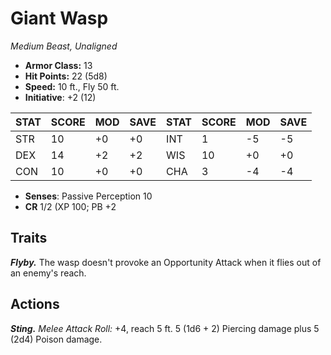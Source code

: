 # Giant Wasp

*Medium Beast, Unaligned*

- **Armor Class:** 13
- **Hit Points:** 22 (5d8)
- **Speed:** 10 ft., Fly 50 ft.
- **Initiative**: +2 (12)

|STAT|SCORE|MOD|SAVE|STAT|SCORE|MOD|SAVE|
| --- | --- | --- | ---- |---| --- | --- | ---- |
| STR | 10 | +0 | +0 | INT | 1 | -5 | -5 |
| DEX | 14 | +2 | +2 | WIS | 10 | +0 | +0 |
| CON | 10 | +0 | +0 | CHA | 3 | -4 | -4 |

- **Senses**: Passive Perception 10
- **CR** 1/2 (XP 100; PB +2

## Traits

***Flyby.*** The wasp doesn't provoke an Opportunity Attack when it flies out of an enemy's reach.


## Actions

***Sting.*** *Melee Attack Roll:* +4, reach 5 ft. 5 (1d6 + 2) Piercing damage plus 5 (2d4) Poison damage.

